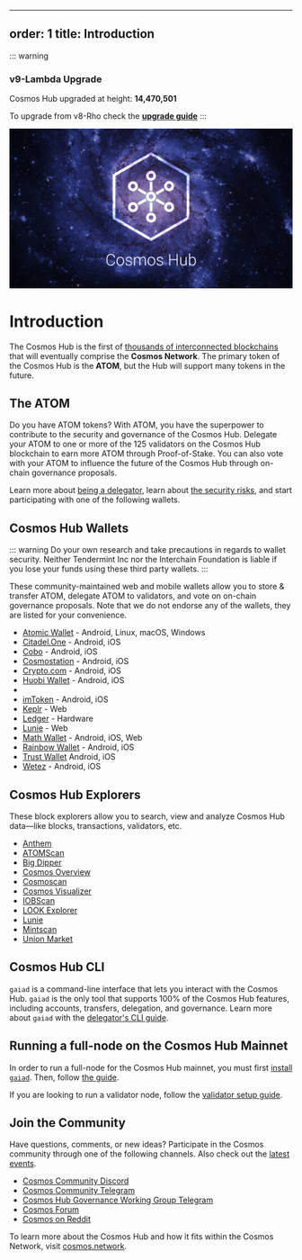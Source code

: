 ***

order: 1
title: Introduction
-------------------

::: warning

### **v9-Lambda Upgrade**

Cosmos Hub upgraded at height: **14,470,501**

To upgrade from v8-Rho check the
[**upgrade guide**](../migration/cosmoshub-4-v9-Lambda-upgrade.md) :::

![Welcome to the Cosmos Hub](../images/cosmos-hub-image.jpg)

# Introduction

The Cosmos Hub is the first of
[thousands of interconnected blockchains](https://cosmos.network) that will
eventually comprise the **Cosmos Network**. The primary token of the Cosmos Hub
is the **ATOM**, but the Hub will support many tokens in the future.

## The ATOM

Do you have ATOM tokens? With ATOM, you have the superpower to contribute to the
security and governance of the Cosmos Hub. Delegate your ATOM to one or more of
the 125 validators on the Cosmos Hub blockchain to earn more ATOM through
Proof-of-Stake. You can also vote with your ATOM to influence the future of the
Cosmos Hub through on-chain governance proposals.

Learn more about [being a delegator](../delegators/delegator-faq.md), learn
about [the security risks](../delegators/delegator-security.md), and start
participating with one of the following wallets.

## Cosmos Hub Wallets

::: warning Do your own research and take precautions in regards to wallet
security. Neither Tendermint Inc nor the Interchain Foundation is liable if you
lose your funds using these third party wallets. :::

These community-maintained web and mobile wallets allow you to store & transfer
ATOM, delegate ATOM to validators, and vote on on-chain governance proposals.
Note that we do not endorse any of the wallets, they are listed for your
convenience.

*   [Atomic Wallet](https://atomicwallet.io/) - Android, Linux, macOS, Windows
*   [Citadel.One](https://citadel.one/#mobile) - Android, iOS
*   [Cobo](https://cobo.com/) - Android, iOS
*   [Cosmostation](https://www.cosmostation.io/) - Android, iOS
*   [Crypto.com](https://crypto.com/) - Android, iOS
*   [Huobi Wallet](https://www.huobiwallet.com/) - Android, iOS
*   <!-- markdown-link-check-disable-next-line -->
*   [imToken](https://token.im/) - Android, iOS
*   [Keplr](https://wallet.keplr.app) - Web
*   [Ledger](https://www.ledger.com/cosmos-wallet) - Hardware
*   [Lunie](https://lunie.io) - Web
*   [Math Wallet](https://www.mathwallet.org/en/) - Android, iOS, Web
*   [Rainbow Wallet](https://www.rainbow.one) - Android, iOS
*   [Trust Wallet](https://trustwallet.com/) Android, iOS
*   [Wetez](https://www.wetez.io/pc/homepage) - Android, iOS

## Cosmos Hub Explorers

These block explorers allow you to search, view and analyze Cosmos Hub
data—like blocks, transactions, validators, etc.

*   [Anthem](https://anthem.chorus.one)
*   [ATOMScan](https://atomscan.com)
*   [Big Dipper](https://cosmos.bigdipper.live)
*   [Cosmos Overview](https://genesislab.net)
*   [Cosmoscan](https://cosmoscan.net/)
*   [Cosmos Visualizer](https://nylira.net/3d)
*   [IOBScan](https://cosmoshub.iobscan.io/)
*   [LOOK Explorer](https://cosmos.ping.pub)
*   [Lunie](https://lunie.io)
*   [Mintscan](https://mintscan.io)
*   [Union Market](https://union.market/token/cosmos)

## Cosmos Hub CLI

`gaiad` is a command-line interface that lets you interact with the Cosmos Hub.
`gaiad` is the only tool that supports 100% of the Cosmos Hub features,
including accounts, transfers, delegation, and governance. Learn more about
`gaiad` with the [delegator's CLI guide](../delegators/delegator-guide-cli.md).

## Running a full-node on the Cosmos Hub Mainnet

In order to run a full-node for the Cosmos Hub mainnet, you must first
[install `gaiad`](../getting-started/installation.md). Then, follow
[the guide](../hub-tutorials/join-mainnet.md).

If you are looking to run a validator node, follow the
[validator setup guide](../validators/validator-setup.md).

## Join the Community

Have questions, comments, or new ideas? Participate in the Cosmos community
through one of the following channels. Also check out the
[latest events](https://cosmos.network/community).

*   [Cosmos Community Discord](https://discord.gg/cosmosnetwork)
*   [Cosmos Community Telegram](https://t.me/cosmosproject)
*   [Cosmos Hub Governance Working Group Telegram](https://t.me/hubgov)
*   [Cosmos Forum](https://forum.cosmos.network)
*   [Cosmos on Reddit](https://reddit.com/r/cosmosnetwork)

To learn more about the Cosmos Hub and how it fits within the Cosmos Network,
visit [cosmos.network](https://cosmos.network).
